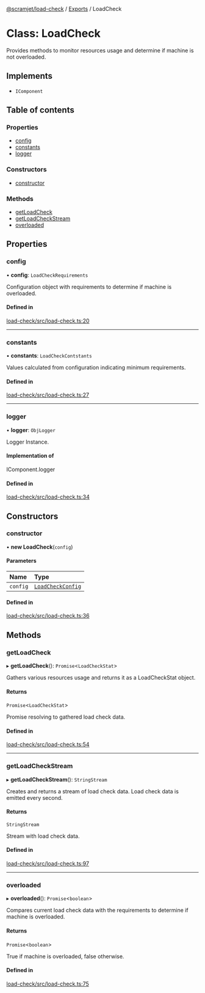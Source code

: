 [@scramjet/load-check](../README.md) / [Exports](../modules.md) / LoadCheck

# Class: LoadCheck

Provides methods to monitor resources usage and determine if machine is not overloaded.

## Implements

- `IComponent`

## Table of contents

### Properties

- [config](LoadCheck.md#config)
- [constants](LoadCheck.md#constants)
- [logger](LoadCheck.md#logger)

### Constructors

- [constructor](LoadCheck.md#constructor)

### Methods

- [getLoadCheck](LoadCheck.md#getloadcheck)
- [getLoadCheckStream](LoadCheck.md#getloadcheckstream)
- [overloaded](LoadCheck.md#overloaded)

## Properties

### config

• **config**: `LoadCheckRequirements`

Configuration object with requirements to determine if machine is overloaded.

#### Defined in

[load-check/src/load-check.ts:20](https://github.com/scramjetorg/transform-hub/blob/HEAD/packages/load-check/src/load-check.ts#L20)

___

### constants

• **constants**: `LoadCheckContstants`

Values calculated from configuration indicating minimum requirements.

#### Defined in

[load-check/src/load-check.ts:27](https://github.com/scramjetorg/transform-hub/blob/HEAD/packages/load-check/src/load-check.ts#L27)

___

### logger

• **logger**: `ObjLogger`

Logger Instance.

#### Implementation of

IComponent.logger

#### Defined in

[load-check/src/load-check.ts:34](https://github.com/scramjetorg/transform-hub/blob/HEAD/packages/load-check/src/load-check.ts#L34)

## Constructors

### constructor

• **new LoadCheck**(`config`)

#### Parameters

| Name | Type |
| :------ | :------ |
| `config` | [`LoadCheckConfig`](LoadCheckConfig.md) |

#### Defined in

[load-check/src/load-check.ts:36](https://github.com/scramjetorg/transform-hub/blob/HEAD/packages/load-check/src/load-check.ts#L36)

## Methods

### getLoadCheck

▸ **getLoadCheck**(): `Promise`<`LoadCheckStat`\>

Gathers various resources usage and returns it as a LoadCheckStat object.

#### Returns

`Promise`<`LoadCheckStat`\>

Promise resolving to gathered load check data.

#### Defined in

[load-check/src/load-check.ts:54](https://github.com/scramjetorg/transform-hub/blob/HEAD/packages/load-check/src/load-check.ts#L54)

___

### getLoadCheckStream

▸ **getLoadCheckStream**(): `StringStream`

Creates and returns a stream of load check data.
Load check data is emitted every second.

#### Returns

`StringStream`

Stream with load check data.

#### Defined in

[load-check/src/load-check.ts:97](https://github.com/scramjetorg/transform-hub/blob/HEAD/packages/load-check/src/load-check.ts#L97)

___

### overloaded

▸ **overloaded**(): `Promise`<`boolean`\>

Compares current load check data with the requirements to determine if machine is overloaded.

#### Returns

`Promise`<`boolean`\>

True if machine is overloaded, false otherwise.

#### Defined in

[load-check/src/load-check.ts:75](https://github.com/scramjetorg/transform-hub/blob/HEAD/packages/load-check/src/load-check.ts#L75)
